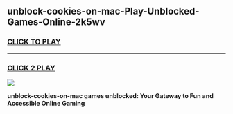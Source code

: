 
## unblock-cookies-on-mac-Play-Unblocked-Games-Online-2k5wv
<h3>
<a href="https://premium76.site?title=unblock-cookies-on-mac&ref=25A">CLICK TO PLAY</a></h3>
<hr>

<h3>
<a href="https://premium76.site?title=unblock-cookies-on-mac&ref=25A">CLICK 2 PLAY</a>
  
</h3>

<a href="https://premium76.site?title=unblock-cookies-on-mac&ref=25A"><img src="https://clearcache.store/games.png"></a>


**unblock-cookies-on-mac games unblocked: Your Gateway to Fun and Accessible Online Gaming**
